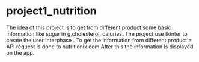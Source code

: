# project1_nutrition

The idea of this project is to get from different product some basic information like sugar in g,cholesterol, calories.
The project use tkinter to create the user interphase .
To get the information from different product a API request is done to nutritionix.com 
After this the information is displayed on the app.

